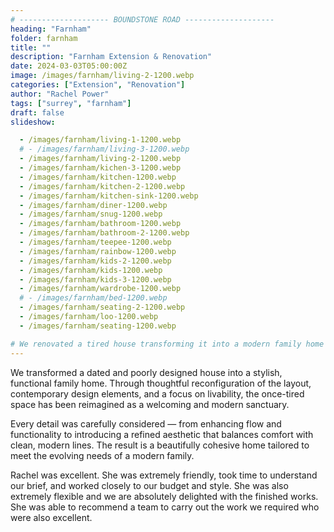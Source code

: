 ```yaml
---
# -------------------- BOUNDSTONE ROAD --------------------
heading: "Farnham"
folder: farnham
title: ""
description: "Farnham Extension & Renovation"
date: 2024-03-03T05:00:00Z
image: /images/farnham/living-2-1200.webp
categories: ["Extension", "Renovation"]
author: "Rachel Power"
tags: ["surrey", "farnham"]
draft: false
slideshow:

  - /images/farnham/living-1-1200.webp
  # - /images/farnham/living-3-1200.webp
  - /images/farnham/living-2-1200.webp
  - /images/farnham/kichen-3-1200.webp
  - /images/farnham/kitchen-1200.webp
  - /images/farnham/kitchen-2-1200.webp
  - /images/farnham/kitchen-sink-1200.webp
  - /images/farnham/diner-1200.webp
  - /images/farnham/snug-1200.webp
  - /images/farnham/bathroom-1200.webp
  - /images/farnham/bathroom-2-1200.webp
  - /images/farnham/teepee-1200.webp
  - /images/farnham/rainbow-1200.webp
  - /images/farnham/kids-2-1200.webp
  - /images/farnham/kids-1200.webp
  - /images/farnham/kids-3-1200.webp
  - /images/farnham/wardrobe-1200.webp
  # - /images/farnham/bed-1200.webp
  - /images/farnham/seating-2-1200.webp
  - /images/farnham/loo-1200.webp
  - /images/farnham/seating-1200.webp

# We renovated a tired house transforming it into a modern family home giving new life to the outdated space. By updating the layout, incorporating contemporary design elements, and improving functionality, the badly designed house is now a stylish and comfortable haven. With careful planning and creative vision, we blended contemporary aesthetics with functional design  to revitalise the property.  We have created a beautiful, functional space that meets the families evolving  needs.
---
```

We transformed a dated and poorly designed house into a stylish, functional family home. Through thoughtful reconfiguration of the layout, contemporary design elements, and a focus on livability, the once-tired space has been reimagined as a welcoming and modern sanctuary.

Every detail was carefully considered — from enhancing flow and functionality to introducing a refined aesthetic that balances comfort with clean, modern lines. The result is a beautifully cohesive home tailored to meet the evolving needs of a modern family.

<Testimonial link="https://www.houzz.co.uk/viewReview/1863397/rachel-power-design-review">
  Rachel was excellent. She was extremely friendly, took time to understand our brief, and worked closely to our budget and style. She was also extremely flexible and we are absolutely delighted with the finished works. She was able to recommend a team to carry out the work we required who were also excellent.
</Testimonial>
